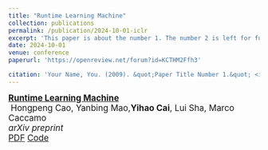 ```yaml
---
title: "Runtime Learning Machine"
collection: publications
permalink: /publication/2024-10-01-iclr
excerpt: 'This paper is about the number 1. The number 2 is left for future work.'
date: 2024-10-01
venue: conference
paperurl: 'https://openreview.net/forum?id=KCTHM2Ffh3'

citation: 'Your Name, You. (2009). &quot;Paper Title Number 1.&quot; <i>Journal 1</i>. 1(1).'
---
```


<div id="li2024efficient" class="col-sm-9" style="font-size:17px;">
  <div class="title">
    <a href="https://openreview.net/forum?id=KCTHM2Ffh3">
      <papertitle>
        <b>Runtime Learning Machine</b>
      </papertitle>
    </a>
  </div> 
  <div class="author"> 
    &nbsp;Hongpeng Cao,&nbsp;Yanbing Mao,<b>Yihao Cai</b>,&nbsp;Lui Sha,&nbsp;Marco Caccamo
  </div> 
  <div class="periodical"> 
    <em>arXiv preprint</em>
  </div> 
  <div class="links"> 
    <a href="/files/Publications/1421_Runtime_Learning_Machine.pdf" class="btn btn-sm z-depth-0" role="button" target="_blank" rel="noopener noreferrer">PDF</a>
    <a href="https://github.com/Charlescai123/Runtime-Learning-Machine" class="btn btn-sm z-depth-0" role="button" target="_blank" rel="noopener noreferrer">Code</a>
    </div> 
</div>